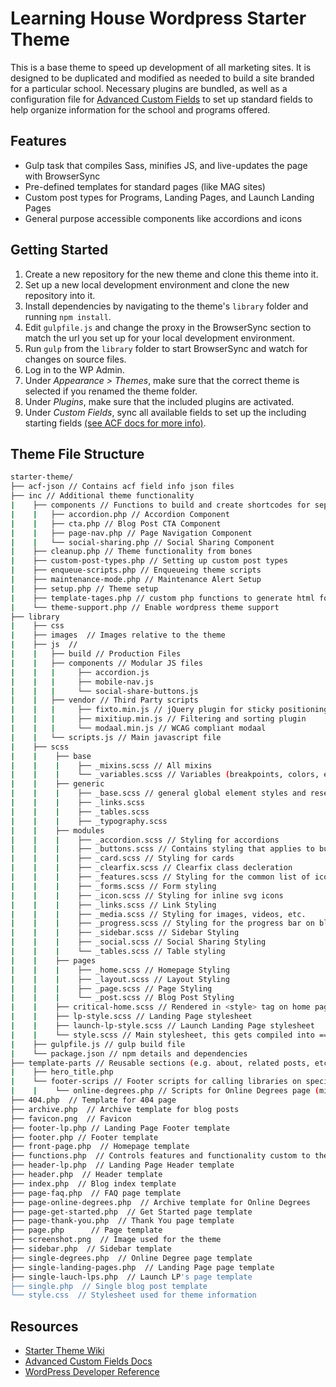 # Learning House Wordpress Starter Theme

This is a base theme to speed up development of all marketing sites. It is designed to be duplicated and modified as needed to build a site branded for a particular school. Necessary plugins are bundled, as well as a configuration file for [Advanced Custom Fields](https://www.advancedcustomfields.com/) to set up standard fields to help organize information for the school and programs offered.

## Features

* Gulp task that compiles Sass, minifies JS, and live-updates the page with BrowserSync
* Pre-defined templates for standard pages (like MAG sites)
* Custom post types for Programs, Landing Pages, and Launch Landing Pages
* General purpose accessible components like accordions and icons

## Getting Started

1. Create a new repository for the new theme and clone this theme into it.
2. Set up a new local development environment and clone the new repository into it.
3. Install dependencies by navigating to the theme's `library` folder and running `npm install`.
4. Edit `gulpfile.js` and change the proxy in the BrowserSync section to match the url you set up for your local development environment.
5. Run `gulp` from the `library` folder to start BrowserSync and watch for changes on source files.
6. Log in to the WP Admin.
7. Under _Appearance > Themes_, make sure that the correct theme is selected if you renamed the theme folder.
8. Under _Plugins_, make sure that the included plugins are activated.
9. Under _Custom Fields_, sync all available fields to set up the including starting fields [(see ACF docs for more info)](https://www.advancedcustomfields.com/resources/synchronized-json/).

## Theme File Structure

```bash
starter-theme/
├── acf-json // Contains acf field info json files
├── inc // Additional theme functionality
|    ├── components // Functions to build and create shortcodes for separate items
|    |   ├── accordion.php // Accordion Component
|    |   ├── cta.php // Blog Post CTA Component
|    |   ├── page-nav.php // Page Navigation Component
|    |   └── social-sharing.php // Social Sharing Component
|    ├── cleanup.php // Theme functionality from bones
|    ├── custom-post-types.php // Setting up custom post types
|    ├── enqueue-scripts.php // Enqueueing theme scripts
|    ├── maintenance-mode.php // Maintenance Alert Setup
|    ├── setup.php // Theme setup
|    ├── template-tages.php // custom php functions to generate html for templates
|    └── theme-support.php // Enable wordpress theme support
├── library
|    ├── css
|    ├── images  // Images relative to the theme
|    ├── js  //
|    |   ├── build // Production Files
|    |   ├── components // Modular JS files
|    |   |     ├── accordion.js
|    |   |     ├── mobile-nav.js
|    |   |     └── social-share-buttons.js
|    |   ├── vendor // Third Party scripts
|    |   |     ├── fixto.min.js // jQuery plugin for sticky positioning
|    |   |     ├── mixitiup.min.js // Filtering and sorting plugin
|    |   |     └── modaal.min.js // WCAG compliant modaal
|    |   └── scripts.js // Main javascript file
|    ├── scss
|    |    ├── base
|    |    |    ├── _mixins.scss // All mixins
|    |    |    └── _variables.scss // Variables (breakpoints, colors, etc.)
|    |    ├── generic
|    |    |    ├── _base.scss // general global element styles and resets
|    |    |    ├── _links.scss
|    |    |    ├── _tables.scss
|    |    |    ├── _typography.scss
|    |    ├── modules
|    |    |    ├── _accordion.scss // Styling for accordions
|    |    |    ├── _buttons.scss // Contains styling that applies to buttons
|    |    |    ├── _card.scss // Styling for cards
|    |    |    ├── _clearfix.scss // Clearfix class decleration
|    |    |    ├── _features.scss // Styling for the common list of icons with paragraphs
|    |    |    ├── _forms.scss // Form styling
|    |    |    ├── _icon.scss // Styling for inline svg icons
|    |    |    ├── _links.scss // Link Styling
|    |    |    ├── _media.scss // Styling for images, videos, etc.
|    |    |    ├── _progress.scss // Styling for the progress bar on blog posts
|    |    |    ├── _sidebar.scss // Sidebar Styling
|    |    |    ├── _social.scss // Social Sharing Styling
|    |    |    └── _tables.scss // Table styling
|    |    ├── pages
|    |    |    ├── _home.scss // Homepage Styling
|    |    |    ├── _layout.scss // Layout Styling
|    |    |    ├── _page.scss // Page Styling
|    |    |    └── _post.scss // Blog Post Styling
|    |    ├── critical-home.scss // Rendered in <style> tag on home page
|    |    ├── lp-style.scss // Landing Page stylesheet
|    |    ├── launch-lp-style.scss // Launch Landing Page stylesheet
|    |    └── style.scss // Main stylesheet, this gets compiled into ==> style.css
|    ├── gulpfile.js // gulp build file
|    └── package.json // npm details and dependencies
├── template-parts // Reusable sections (e.g. about, related posts, etc)
|    ├── hero_title.php
|    └── footer-scrips // Footer scripts for calling libraries on specific pages
|    |    └── online-degrees.php // Scripts for Online Degrees page (mixitup.js)
├── 404.php  // Template for 404 page
├── archive.php  // Archive template for blog posts
├── favicon.png  // Favicon
├── footer-lp.php // Landing Page Footer template
├── footer.php // Footer template
├── front-page.php  // Homepage template
├── functions.php  // Controls features and functionality custom to the theme
├── header-lp.php  // Landing Page Header template
├── header.php  // Header template
├── index.php  // Blog index template
├── page-faq.php  // FAQ page template
├── page-online-degrees.php  // Archive template for Online Degrees
├── page-get-started.php  // Get Started page template
├── page-thank-you.php  // Thank You page template
├── page.php	  // Page template
├── screenshot.png  // Image used for the theme
├── sidebar.php  // Sidebar template
├── single-degrees.php  // Online Degree page template
├── single-landing-pages.php  // Landing Page page template
├── single-lauch-lps.php  // Launch LP's page template
├── single.php  // Single blog post template
└── style.css  // Stylesheet used for theme information
```

## Resources

* [Starter Theme Wiki](https://github.com/thelearninghouse/starter-theme/wiki)
* [Advanced Custom Fields Docs](https://www.advancedcustomfields.com/resources/)
* [WordPress Developer Reference](https://developer.wordpress.org/reference/)
